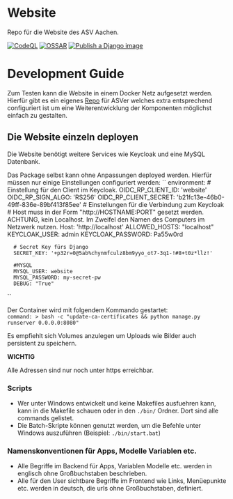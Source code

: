 # Website
Repo für die Website des ASV Aachen. 

[![CodeQL](https://github.com/ASV-Aachen/Website/actions/workflows/codeql-analysis.yml/badge.svg)](https://github.com/ASV-Aachen/Website/actions/workflows/codeql-analysis.yml)
[![OSSAR](https://github.com/ASV-Aachen/Website/actions/workflows/ossar-analysis.yml/badge.svg)](https://github.com/ASV-Aachen/Website/actions/workflows/ossar-analysis.yml)
[![Publish a Django image](https://github.com/ASV-Aachen/Website/actions/workflows/Publish.yml/badge.svg)](https://github.com/ASV-Aachen/Website/actions/workflows/Publish.yml)

# Development Guide
Zum Testen kann die Website in einem Docker Netz aufgesetzt werden. Hierfür gibt es ein eigenes [Repo](https://github.com/ASV-Aachen/development) für ASVer welches extra entsprechend configuriert ist um eine Weiterentwicklung der Komponenten möglichst einfach zu gestalten.

## Die Website einzeln deployen
Die Website benötigt weitere Services wie Keycloak und eine MySQL Datenbank.

Das Package selbst kann ohne Anpassungen deployed werden. Hierfür müssen nur einige Einstellungen configuriert werden:
``
    environment: 
      # Einstellung für den Client im Keycloak. 
      OIDC_RP_CLIENT_ID: 'website'
      OIDC_RP_SIGN_ALGO: 'RS256'
      OIDC_RP_CLIENT_SECRET: 'b21fc13e-46b0-49ff-836e-89bf413f85ee'
      # Einstellungen für die Verbindung zum Keycloak
      # Host muss in der Form "http://HOSTNAME:PORT" gesetzt werden. ACHTUNG, kein Localhost. Im Zweifel den Namen des Computers im Netzwerk nutzen.
      Host: 'http://localhost'
      ALLOWED_HOSTS: "localhost"
      KEYCLOAK_USER: admin
      KEYCLOAK_PASSWORD: Pa55w0rd
      
      # Secret Key fürs Django
      SECRET_KEY: '+p32r=0@5ab%chynmfculz8bm9yyo_ot7-3q1-!#8+t0z*llz!'
      
      #MYSQL
      MYSQL_USER: website
      MYSQL_PASSWORD: my-secret-pw
      DEBUG: "True"
      
``

Der Container wird mit folgendem Kommando gestartet:     
``
command: >
      bash -c "update-ca-certificates && python manage.py runserver 0.0.0.0:8080"
``

Es empfiehlt sich Volumes anzulegen um Uploads wie Bilder auch persistent zu speichern. 

**WICHTIG**

Alle Adressen sind nur noch unter https erreichbar.


### Scripts

* Wer unter Windows entwickelt und keine Makefiles ausfuehren kann, kann in die Makefile schauen oder in den `./bin/` Ordner. Dort sind alle commands gelistet.
* Die Batch-Skripte können genutzt werden, um die Befehle unter Windows auszuführen (Beispiel: `./bin/start.bat`)

### Namenskonventionen für Apps, Modelle Variablen etc. 
* Alle Begriffe im Backend für Apps, Variablen Modelle etc. werden in englisch ohne Großbuchstaben beschrieben.
* Alle für den User sichtbare Begriffe im Frontend wie Links, Menüepunkte etc. werden in deutsch, die urls ohne Großbuchstaben, definiert.

